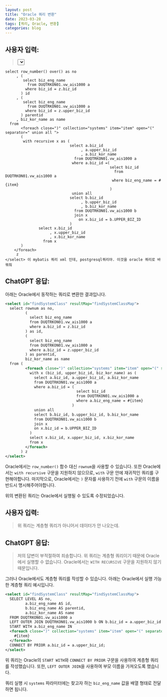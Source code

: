 ```yaml
---
layout: post
title: "Oracle 쿼리 변환"
date: 2023-03-28
tags: [쿼리, Oracle, 변환]
categories: blog
---
```


## 사용자 입력:
>   <select id="findSystemClass" resultMap="findSystemClassMap">
    select row_number() over() as no
         , (
            select biz_eng_name
              from DUQTRKON01.vw_ais1000 a
             where biz_id = z.biz_id
           ) id
         , (
            select biz_eng_name
              from DUQTRKON01.vw_ais1000 a
             where biz_id = z.upper_biz_id
           ) parentid
         , biz_kor_name as name
      from
           <foreach close=")" collection="systems" item="item" open="(" separator=" union all ">
           (
            with recursive x as (
                                 select a.biz_id
                                      , a.upper_biz_id
                                      , a.biz_kor_name
                                   from DUQTRKON01.vw_ais1000 a
                                  where a.biz_id =(
                                                   select biz_id
                                                     from DUQTRKON01.vw_ais1000 a
                                                    where biz_eng_name = #{item}
                                                   )
                                  union all
                                 select b.biz_id
                                      , b.upper_biz_id
                                      , b.biz_kor_name
                                   from DUQTRKON01.vw_ais1000 b
                                   join x
                                     on x.biz_id = b.UPPER_BIZ_ID
                                 )
                   select x.biz_id
                        , x.upper_biz_id
                        , x.biz_kor_name
                     from x
           )
        </foreach>
         z
    </select> 이 mybatis 쿼리 xml 인데, postgresql쿼리야. 이것을 oracle 쿼리로 바꿔줘

## ChatGPT 응답:
> 

아래는 Oracle에서 동작하는 쿼리로 변환한 결과입니다.

```xml
<select id="findSystemClass" resultMap="findSystemClassMap">
  select rownum as no,
         (
           select biz_eng_name
           from DUQTRKON01.vw_ais1000 a
           where a.biz_id = z.biz_id
         ) as id,
         (
           select biz_eng_name
           from DUQTRKON01.vw_ais1000 a
           where a.biz_id = z.upper_biz_id
         ) as parentid,
         biz_kor_name as name
  from (
         <foreach close=")" collection="systems" item="item" open="(" separator=" union all ">
           with x (biz_id, upper_biz_id, biz_kor_name) as (
             select a.biz_id, a.upper_biz_id, a.biz_kor_name
             from DUQTRKON01.vw_ais1000 a
             where a.biz_id = (
                                select biz_id
                                from DUQTRKON01.vw_ais1000 a
                                where a.biz_eng_name = #{item}
                              )
             union all
             select b.biz_id, b.upper_biz_id, b.biz_kor_name
             from DUQTRKON01.vw_ais1000 b
             join x
             on x.biz_id = b.UPPER_BIZ_ID
           )
           select x.biz_id, x.upper_biz_id, x.biz_kor_name
           from x
         </foreach>
       ) z
</select>
```

Oracle에서는 `row_number()` 함수 대신 `rownum`을 사용할 수 있습니다. 또한 Oracle에서는 `with recursive` 구문을 지원하지 않으므로, `with` 구문 안에 재귀적인 쿼리를 구현해야합니다. 마지막으로, Oracle에서는 `)` 문자를 사용하기 전에 `with` 구문의 이름을 반드시 명시해주어야합니다.

위의 변환된 쿼리는 Oracle에서 실행될 수 있도록 수정되었습니다.

## 사용자 입력:
> 위 쿼리는 계층형 쿼리가 아니어서 데이터가 안 나오는데.

## ChatGPT 응답:
> 저의 답변이 부적절하여 죄송합니다. 위 쿼리는 계층형 쿼리이기 때문에 Oracle에서 실행할 수 없습니다. Oracle에서는 `WITH RECURSIVE` 구문을 지원하지 않기 때문입니다.

그러나 Oracle에서도 계층형 쿼리를 작성할 수 있습니다. 아래는 Oracle에서 실행 가능한 계층형 쿼리 예시입니다.

```xml
<select id="findSystemClass" resultMap="findSystemClassMap">
  SELECT LEVEL AS no,
         a.biz_eng_name AS id,
         b.biz_eng_name AS parentid,
         a.biz_kor_name AS name
  FROM DUQTRKON01.vw_ais1000 a
  LEFT OUTER JOIN DUQTRKON01.vw_ais1000 b ON b.biz_id = a.upper_biz_id
  START WITH a.biz_eng_name IN 
  <foreach close=")" collection="systems" item="item" open="(" separator=",">
    #{item}
  </foreach>
  CONNECT BY PRIOR a.biz_id = a.upper_biz_id;
</select>
```

위 쿼리는 Oracle의 `START WITH`와 `CONNECT BY PRIOR` 구문을 사용하여 계층형 쿼리를 작성했습니다. 또한, `LEFT OUTER JOIN`을 사용하여 부모 이름을 가져오도록 했습니다.

쿼리 실행 시 `systems` 파라미터에는 찾고자 하는 `biz_eng_name` 값을 배열 형태로 전달하면 됩니다.

